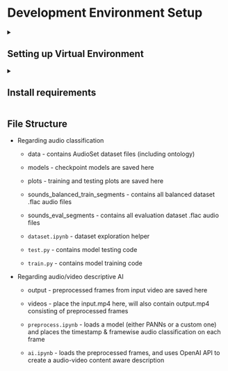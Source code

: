 # Development Environment Setup

<details><summary><h2>Setting up Virtual Environment</h2></summary>

* ### Option 1: VSC builtin
    * Create a VSC virtual environment with Ctrl + Shift + P -> Python: Create Environment
    * Select Python 3.11.9
* ### Option 2: Run the following commands
    * Create the virtual environment: ```python -m venv .venv```
    * Activate the virtual environment
        * On Windows: ```.\.venv\Scripts\activate```
        * On Mac: ```source .venv/bin/activate```
</details>

<details>
<summary><h2>Install requirements</h2></summary>

* #### Install requirements via requirements.txt
    * ```pip install -r requirements.txt```
    * NOTE: You may need to manually install some libraries that cause errors during installation.
* #### Setting up OpenAI API Token
    * Make an account on https://platform.openai.com
    * Obtain your API key, and register it on your system using the following command
    * ```export OPENAI_API_KEY="your_api_key_here"```
</details>

## File Structure

 * Regarding audio classification
     * data - contains AudioSet dataset files (including ontology)
     * models - checkpoint models are saved here
     * plots - training and testing plots are saved here
     * sounds_balanced_train_segments - contains all balanced dataset .flac audio files
     * sounds_eval_segments - contains all evaluation dataset .flac audio files

     * ``dataset.ipynb`` - dataset exploration helper
     * ``test.py`` - contains model testing code
     * ``train.py`` - contains model training code
 * Regarding audio/video descriptive AI
     * output - preprocessed frames from input video are saved here
     * videos - place the input.mp4 here, will also contain output.mp4 consisting of preprocessed frames

     * ``preprocess.ipynb`` - loads a model (either PANNs or a custom one) and places the timestamp & framewise audio classification on each frame
     * ``ai.ipynb`` - loads the preprocessed frames, and uses OpenAI API to create a audio-video content aware description
